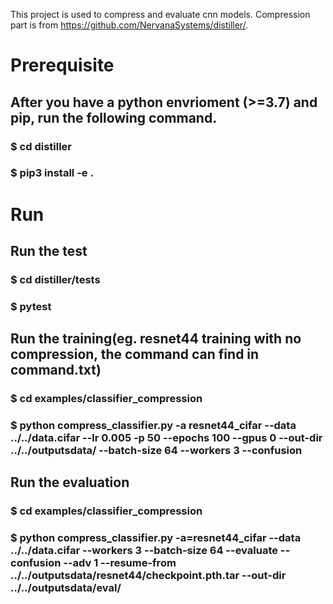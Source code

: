 

This project is used to compress and evaluate cnn models. Compression part is from https://github.com/NervanaSystems/distiller/. 

# Prerequisite
## After you have a python envrioment (>=3.7) and pip, run the following command.
### $ cd distiller
### $ pip3 install -e .

# Run
## Run the test
### $ cd distiller/tests
### $ pytest

## Run the training(eg. resnet44 training with no compression, the command can find in command.txt)
### $ cd examples/classifier_compression
### $ python compress_classifier.py -a resnet44_cifar --data ../../data.cifar --lr 0.005 -p 50 --epochs 100 --gpus 0 --out-dir ../../outputsdata/ --batch-size 64 --workers 3 --confusion

## Run the evaluation
### $ cd examples/classifier_compression
### $ python compress_classifier.py -a=resnet44_cifar --data ../../data.cifar --workers 3 --batch-size 64 --evaluate --confusion --adv 1 --resume-from ../../outputsdata/resnet44/checkpoint.pth.tar --out-dir ../../outputsdata/eval/


